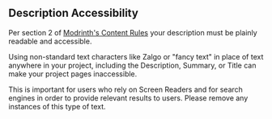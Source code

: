 ## Description Accessibility

Per section 2 of [Modrinth's Content Rules](https://modrinth.com/legal/rules#clear-and-honest-function) your description must be plainly readable and accessible.

Using non-standard text characters like Zalgo or "fancy text" in place of text anywhere in your project, including the Description, Summary, or Title can make your project pages inaccessible.

This is important for users who rely on Screen Readers and for search engines in order to provide relevant results to users. Please remove any instances of this type of text.
